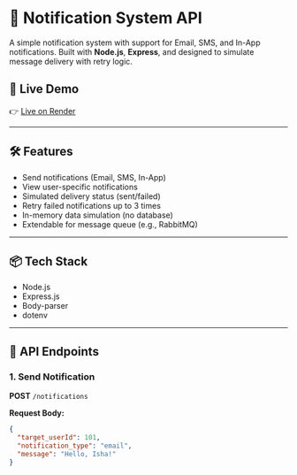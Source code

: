 # 📣 Notification System API

A simple notification system with support for Email, SMS, and In-App notifications. Built with **Node.js**, **Express**, and designed to simulate message delivery with retry logic.

## 🚀 Live Demo

👉 [Live on Render](https://notification-system-api.onrender.com)

---

## 🛠️ Features

- Send notifications (Email, SMS, In-App)
- View user-specific notifications
- Simulated delivery status (sent/failed)
- Retry failed notifications up to 3 times
- In-memory data simulation (no database)
- Extendable for message queue (e.g., RabbitMQ)

---

## 📦 Tech Stack

- Node.js
- Express.js
- Body-parser
- dotenv

---

## 📌 API Endpoints

### 1. **Send Notification**

**POST** `/notifications`

**Request Body:**
```json
{
  "target_userId": 101,
  "notification_type": "email",
  "message": "Hello, Isha!"
}

